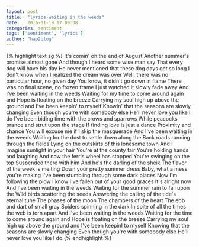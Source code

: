 ```yaml
---
layout: post
title:  "lyrics-waiting in the weeds"
date:   2016-01-19 17:09:38
categories: sentiment
tags: ['sentiment', 'lyrics']
author: "hao2blog"
---
```

{% highlight text sg %}
It's comin' on the end of August
Another summer's promise almost gone
And though I heard some wise man say
That every dog will have his day
He never mentioned that these dog days get so long
I don't know when I realized the dream was over
Well, there was no particular hour, no given day
You know, it didn't go down in flame
There was no final scene, no frozen frame
I just watched it slowly fade away
And I've been waiting in the weeds
Waiting for my time to come around again and
Hope is floating on the breeze
Carrying my soul high up above the ground and
I've been keepin' to myself
Knowin' that the seasons are slowly changing
Even though you're with somebody else
He'll never love you like I do
I've been biding time with the crows and sparrows
While peacocks prance and strut upon the stage
If finding love is just a dance
Proximity and chance
You will excuse me if I skip the masquerade
And I've been waiting in the weeds
Waiting for the dust to settle down along the
Back roads running through the fields
Lying on the outskirts of this lonesome town
And I imagine sunlight in your hair
You're at the county fair
You're holding hands and laughing
And now the ferris wheel has stopped
You're swinging on the top
Suspended there with him
And he's the darling of the sheik
The flavor of the week is melting
Down your pretty summer dress
Baby, what a mess you're making
I've been stumbling through some dark places
Now I'm following the plow
I know I've fallen out of your good graces
It's alright now
And I've been waiting in the weeds
Waiting for the summer rain to fall upon the
Wild birds scattering the seeds
Answering the calling of the tide's eternal tune
The phases of the moon
The chambers of the heart
The ebb and dart of small gray
Spiders spinning in the dark
In spite of all the times the web is torn apart
And I've been waiting in the weeds
Waiting for the time to come around again and
Hope is floating on the breeze
Carrying my soul high up above the ground and
I've been keepinl to myself
Knowing that the seasons are slowly changing
Even though you're with somebody else
He'll never love you like I do
{% endhighlight %}